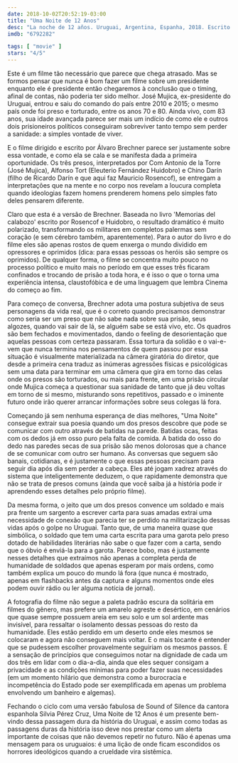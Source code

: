 ```yaml
---
date: 2018-10-02T20:52:19-03:00
title: "Uma Noite de 12 Anos"
desc: "La noche de 12 años. Uruguai, Argentina, Espanha, 2018. Escrito e dirigido por Álvaro Brechner. Com Antonio de la Torre, Chino Darín, Alfonso Tort."
imdb: "6792282"

tags: [ "movie" ]
stars: "4/5"
---
```

Este é um filme tão necessário que parece que chega atrasado. Mas se formos pensar que nunca é bom fazer um filme sobre um presidente enquanto ele é presidente então chegaremos à conclusão que o timing, afinal de contas, não poderia ter sido melhor. José Mujica, ex-presidente do Uruguai, entrou e saiu do comando do país entre 2010 e 2015; o mesmo país onde foi preso e torturado, entre os anos 70 e 80. Ainda vivo, com 83 anos, sua idade avançada parece ser mais um indício de como ele e outros dois prisioneiros políticos conseguiram sobreviver tanto tempo sem perder a sanidade: a simples vontade de viver.

E o filme dirigido e escrito por Álvaro Brechner parece ser justamente sobre essa vontade, e como ela se cala e se manifesta dada a primeira oportunidade. Os três presos, interpretados por Com Antonio de la Torre (José Mujica), Alfonso Tort (Eleuterio Fernández Huidobro) e Chino Darín (filho de Ricardo Darín e que aqui faz Mauricio Rosencof), se entregam a interpretações que na mente e no corpo nos revelam a loucura completa quando ideologias fazem homens prenderem homens pelo simples fato deles pensarem diferente.

Claro que esta é a versão de Brechner. Baseada no livro 'Memorias del calabozo' escrito por Rosencof e Huidobro, o resultado dramático é muito polarizado, transformando os militares em completos palermas sem coração (e sem cérebro também, aparentemente). Para o autor do livro e do filme eles são apenas rostos de quem enxerga o mundo dividido em opressores e oprimidos (dica: para essas pessoas os heróis são sempre os oprimidos). De qualquer forma, o filme se concentra muito pouco no processo político e muito mais no período em que esses três ficaram confinados e trocando de prisão a toda hora, e é isso o que o torna uma experiência intensa, claustofóbica e de uma linguagem que lembra Cinema do começo ao fim.

Para começo de conversa, Brechner adota uma postura subjetiva de seus personagens da vida real, que é o correto quando precisamos demonstrar como seria ser um preso que não sabe nada sobre sua prisão, seus algozes, quando vai sair de lá, se alguém sabe se está vivo, etc. Os quadros são bem fechados e movimentados, dando o feeling de desorientação que aquelas pessoas com certeza passaram. Essa tortura da solidão e o vai-e-vem que nunca termina nos pensamentos de quem passou por essa situação é visualmente materializada na câmera giratória do diretor, que desde a primeira cena traduz as inúmeras agressões físicas e psicológicas sem uma data para terminar em uma câmera que gira em torno das celas onde os presos são torturados, ou mais para frente, em uma prisão circular onde Mujica começa a questionar sua sanidade de tanto que já deu voltas em torno de si mesmo, misturando sons repetitivos, passado e o iminente futuro onde irão querer arrancar informações sobre seus colegas lá fora.

Começando já sem nenhuma esperança de dias melhores, "Uma Noite" consegue extrair sua poesia quando um dos presos descobre que pode se comunicar com outro através de batidas na parede. Batidas ocas, feitas com os dedos já em osso puro pela falta de comida. A batida do osso do dedo nas paredes secas de sua prisão são menos dolorosas que a chance de se comunicar com outro ser humano. As conversas que seguem são banais, cotidianas, e é justamente o que essas pessoas precisam para seguir dia após dia sem perder a cabeça. Eles até jogam xadrez através do sistema que inteligentemente deduzem, o que rapidamente demonstra que não se trata de presos comuns (ainda que você saiba já a história pode ir aprendendo esses detalhes pelo próprio filme).

Da mesma forma, o jeito que um dos presos convence um soldado e mais pra frente um sargento a escrever carta para suas amadas extrai uma necessidade de conexão que parecia ter se perdido na militarização dessas vidas após o golpe no Uruguai. Tanto que, de uma maneira quase que simbólica, o soldado que tem uma carta escrita para uma garota pelo preso dotado de habilidades literárias não sabe o que fazer com a carta, sendo que o óbvio é enviá-la para a garota. Parece bobo, mas é justamente nesses detalhes que extraímos não apenas a completa perda de humanidade de soldados que apenas esperam por mais ordens, como também explica um pouco do mundo lá fora (que nunca é mostrado, apenas em flashbacks antes da captura e alguns momentos onde eles podem ouvir rádio ou ler alguma notícia de jornal).

A fotografia do filme não segue a paleta padrão escura da solitária em filmes do gênero, mas prefere um amarelo agreste e desértico, em cenários que quase sempre possuem areia em seu solo e um sol ardente mas invisível, para ressaltar o isolamento dessas pessoas do resto da humanidade. Eles estão perdido em um deserto onde eles mesmos se colocaram e agora não conseguem mais voltar. E o mais tocante é entender que se pudessem escolher provavelmente seguiriam os mesmos passos. É a sensação de princípios que conseguimos notar na dignidade de cada um dos três em lidar com o dia-a-dia, ainda que eles sequer consigam a privacidade e as condições mínimas para poder fazer suas necessidades (em um momento hilário que demonstra como a burocracia e incompetência do Estado pode ser exemplificada em apenas um problema envolvendo um banheiro e algemas).

Fechando o ciclo com uma versão fabulosa de Sound of Silence da cantora espanhola Silvia Pérez Cruz, Uma Noite de 12 Anos é um presente bem-vindo dessa passagem dura da história do Uruguai, e assim como todas as passagens duras da história isso deve nos prestar como um alerta importante de coisas que não devemos repetir no futuro. Não é apenas uma mensagem para os uruguaios: é uma lição de onde ficam escondidos os horrores ideológicos quando a crueldade vira sistêmica.
